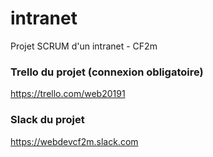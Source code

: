 ﻿# intranet
Projet SCRUM d'un intranet - CF2m

### Trello du projet (connexion obligatoire)
https://trello.com/web20191

### Slack du projet
https://webdevcf2m.slack.com



